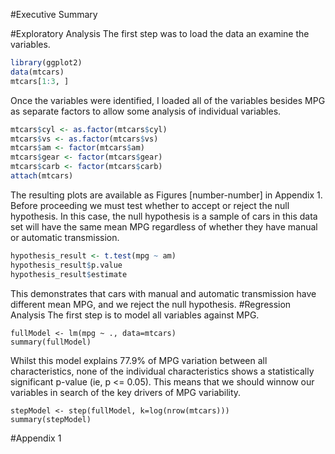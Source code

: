 #Executive Summary

#Exploratory Analysis
The first step was to load the data an examine the variables. 
```r
library(ggplot2)
data(mtcars)
mtcars[1:3, ]
```
Once the variables were identified, I loaded all of the variables besides MPG as separate factors to allow some analysis of individual variables. 
```r
mtcars$cyl <- as.factor(mtcars$cyl)
mtcars$vs <- as.factor(mtcars$vs)
mtcars$am <- factor(mtcars$am)
mtcars$gear <- factor(mtcars$gear)
mtcars$carb <- factor(mtcars$carb)
attach(mtcars)
```
The resulting plots are available as Figures [number-number] in Appendix 1. 
Before proceeding we must test whether to accept or reject the null hypothesis. In this case, the null hypothesis is a sample of cars in this data set will have the same mean MPG regardless of whether they have manual or automatic transmission. 
```r
hypothesis_result <- t.test(mpg ~ am)
hypothesis_result$p.value
hypothesis_result$estimate
```
This demonstrates that cars with manual and automatic transmission have different mean MPG, and we reject the null hypothesis. 
#Regression Analysis
The first step is to model all variables against MPG. 

```{r echo = FALSE, message = FALSE}
fullModel <- lm(mpg ~ ., data=mtcars)
summary(fullModel)
```
Whilst this model explains 77.9% of MPG variation between all characteristics, none of the individual characteristics shows a statistically significant p-value (ie, p <= 0.05). This means that we should winnow our variables in search of the key drivers of MPG variability. 

```{r echo=FALSE, message = FALSE}
stepModel <- step(fullModel, k=log(nrow(mtcars)))
summary(stepModel)
```

#Appendix 1
